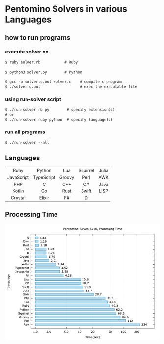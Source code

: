 # Pentomino Solvers in various Languages
## how to run programs

### execute solver.xx
~~~
$ ruby solver.rb           # Ruby

$ python3 solver.py        # Python

$ gcc -o solver.c.out solver.c    # compile c program
$ ./solver.c.out                  # exec the executable file
~~~

### using run-solver script
~~~
$ ./run-solver rb py        # specify extension(s)
# or
$ ./run-solver ruby python  # specify language(s)
~~~

### run all programs
~~~
$ ./run-solver --all
~~~

## Languages

| | | | | |
| :---:      | :---:      | :---:  | :---:    | :---: |
| Ruby       | Python     | Lua    | Squirrel | Julia |
| JavaScript | TypeScript | Groovy | Perl     | AWK   |
| PHP        | C          | C++    | C#       | Java  |
| Kotlin     | Go         | Rust   | Swift    | LISP  |
| Crystal    | Elixir     | F#     | D        |       |


## Processing Time

![Processing Time](https://github.com/sense-n-react/PentominoSolvers/blob/images/images/time-6x10.png)

